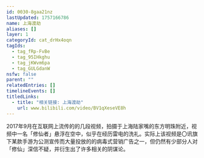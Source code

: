 ```yaml
---
id: 0030-8gaa21nz
lastUpdated: 1757166786
name: 上海渡劫
aliases: []
layer: 1
categoryId: cat_drHx4oqn
tagIds:
  - tag_fRp-FvBe
  - tag_95IHkghu
  - tag_jKWvm6pa
  - tag_GULGdanW
nsfw: false
parent: ""
relatedEntries: []
timelineEvents: []
titledLinks:
  - title: "相关链接: 上海渡劫"
    url: www.bilibili.com/video/BV1qXeseVE8h
---
```


2017年9月在互联网上流传的的几段视频，拍摄于上海陆家嘴的东方明珠附近，视频中一名「修仙者」悬浮在空中，似乎在经历雷电的洗礼。实际上该视频是〇讯旗下某款手游为公测宣传而大量投放的的病毒式营销广告之一，但仍然有少部分人对「修仙」深信不疑，并衍生出了许多相关的阴谋论。